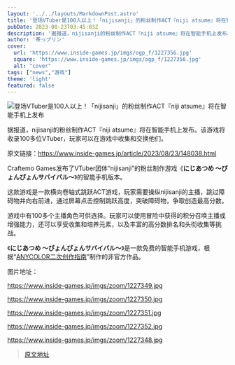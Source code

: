```yaml
---
layout: '../../layouts/MarkdownPost.astro'
title: '登场VTuber是100人以上！「nijisanji」的粉丝制作ACT『niji atsume』将在智能手机上发布'
pubDate: 2023-08-23T03:45:03Z
description: '据报道，nijisanji的粉丝制作ACT『niji atsume』将在智能手机上发布。该游戏将收录100多位VTuber，玩家可以在游戏中收集和交换他们。'
author: '茶っプリン'
cover:
  url: 'https://www.inside-games.jp/imgs/ogp_f/1227356.jpg'
  square: 'https://www.inside-games.jp/imgs/ogp_f/1227356.jpg'
  alt: "cover"
tags: ["news","游戏"]
theme: 'light'
featured: false
---
```


![登场VTuber是100人以上！「nijisanji」的粉丝制作ACT『niji atsume』将在智能手机上发布](https://www.inside-games.jp/imgs/ogp_f/1227356.jpg)

据报道，nijisanji的粉丝制作ACT『niji atsume』将在智能手机上发布。该游戏将收录100多位VTuber，玩家可以在游戏中收集和交换他们。

原文链接：<a href="https://www.inside-games.jp/article/2023/08/23/148038.html">https://www.inside-games.jp/article/2023/08/23/148038.html</a>

Craftemo Games发布了VTuber团体“nijisanji”的粉丝制作游戏《<b>にじあつめ ～ぴょんぴょんサバイバル～</b>》的智能手机版本。

这款游戏是一款横向卷轴式跳跃ACT游戏，玩家需要操纵nijisanji的主播，跳过障碍物并向右前进，通过屏幕点击控制跳跃高度，突破障碍物，争取创造最高分数。

游戏中有100多个主播角色可供选择。玩家可以使用冒险中获得的积分召唤主播或增强能力，还可以享受收集和培养元素，以及丰富的高分数排名和头衔收集等挑战。

《<b>にじあつめ ～ぴょんぴょんサバイバル～</b>》是一款免费的智能手机游戏，根据“<a target="_blank" rel="noopener noreferrer nofollow" href="https://www.anycolor.co.jp/guidelines/">ANYCOLOR二次创作指南</a>”制作的非官方作品。 

图片地址：

https://www.inside-games.jp/imgs/zoom/1227349.jpg

https://www.inside-games.jp/imgs/zoom/1227350.jpg

https://www.inside-games.jp/imgs/zoom/1227351.jpg

https://www.inside-games.jp/imgs/zoom/1227352.jpg

https://www.inside-games.jp/imgs/zoom/1227348.jpg

>[原文地址](https://www.inside-games.jp/article/2023/08/23/148038.html)  